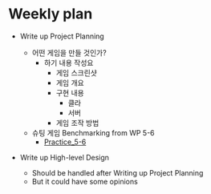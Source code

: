 # Weekly plan

- Write up Project Planning
    + 어떤 게임을 만들 것인가?
        * 하기 내용 작성요
            - 게임 스크린샷
            - 게임 개요
            - 구현 내용
                + 클라
                + 서버
            - 게임 조작 방법
    + 슈팅 게임 Benchmarking from WP 5-6
        * [Practice_5-6](WP5-6.png)

- Write up High-level Design
    + Should be handled after Writing up Project Planning
    + But it could have some opinions
